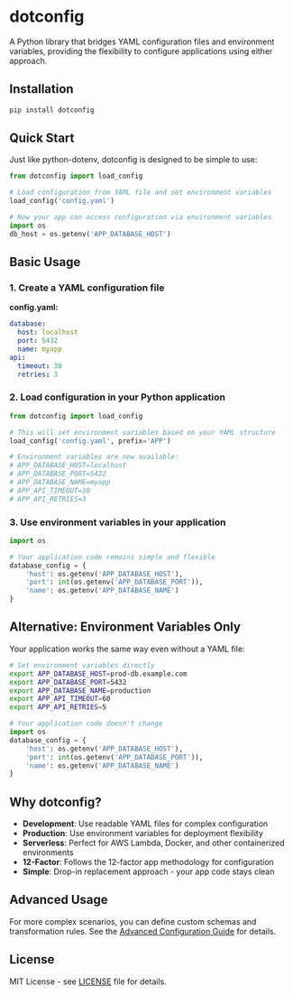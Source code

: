 # dotconfig

A Python library that bridges YAML configuration files and environment variables, providing the flexibility to configure applications using either approach.

## Installation

```bash
pip install dotconfig
```

## Quick Start

Just like python-dotenv, dotconfig is designed to be simple to use:

```python
from dotconfig import load_config

# Load configuration from YAML file and set environment variables
load_config('config.yaml')

# Now your app can access configuration via environment variables
import os
db_host = os.getenv('APP_DATABASE_HOST')
```

## Basic Usage

### 1. Create a YAML configuration file

**config.yaml:**
```yaml
database:
  host: localhost
  port: 5432
  name: myapp
api:
  timeout: 30
  retries: 3
```

### 2. Load configuration in your Python application

```python
from dotconfig import load_config

# This will set environment variables based on your YAML structure
load_config('config.yaml', prefix='APP')

# Environment variables are now available:
# APP_DATABASE_HOST=localhost
# APP_DATABASE_PORT=5432
# APP_DATABASE_NAME=myapp
# APP_API_TIMEOUT=30
# APP_API_RETRIES=3
```

### 3. Use environment variables in your application

```python
import os

# Your application code remains simple and flexible
database_config = {
    'host': os.getenv('APP_DATABASE_HOST'),
    'port': int(os.getenv('APP_DATABASE_PORT')),
    'name': os.getenv('APP_DATABASE_NAME')
}
```

## Alternative: Environment Variables Only

Your application works the same way even without a YAML file:

```bash
# Set environment variables directly
export APP_DATABASE_HOST=prod-db.example.com
export APP_DATABASE_PORT=5432
export APP_DATABASE_NAME=production
export APP_API_TIMEOUT=60
export APP_API_RETRIES=5
```

```python
# Your application code doesn't change
import os
database_config = {
    'host': os.getenv('APP_DATABASE_HOST'),
    'port': int(os.getenv('APP_DATABASE_PORT')),
    'name': os.getenv('APP_DATABASE_NAME')
}
```

## Why dotconfig?

- **Development**: Use readable YAML files for complex configuration
- **Production**: Use environment variables for deployment flexibility
- **Serverless**: Perfect for AWS Lambda, Docker, and other containerized environments
- **12-Factor**: Follows the 12-factor app methodology for configuration
- **Simple**: Drop-in replacement approach - your app code stays clean

## Advanced Usage

For more complex scenarios, you can define custom schemas and transformation rules. See the [Advanced Configuration Guide](docs/advanced.md) for details.

## License

MIT License - see [LICENSE](LICENSE) file for details.